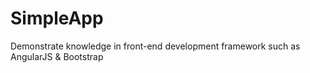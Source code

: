 # SimpleApp
Demonstrate knowledge in front-end development framework such as AngularJS &amp; Bootstrap

